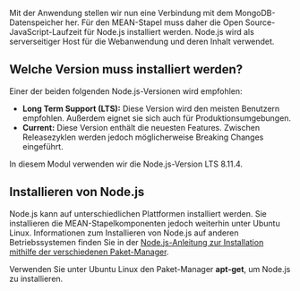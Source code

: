 Mit der Anwendung stellen wir nun eine Verbindung mit dem MongoDB-Datenspeicher her. Für den MEAN-Stapel muss daher die Open Source-JavaScript-Laufzeit für Node.js installiert werden. Node.js wird als serverseitiger Host für die Webanwendung und deren Inhalt verwendet.

## <a name="what-must-be-installed"></a>Welche Version muss installiert werden?

Einer der beiden folgenden Node.js-Versionen wird empfohlen:

- **Long Term Support (LTS):** Diese Version wird den meisten Benutzern empfohlen. Außerdem eignet sie sich auch für Produktionsumgebungen.
- **Current:** Diese Version enthält die neuesten Features. Zwischen Releasezyklen werden jedoch möglicherweise Breaking Changes eingeführt.

In diesem Modul verwenden wir die Node.js-Version LTS 8.11.4.

## <a name="how-to-install-nodejs"></a>Installieren von Node.js

Node.js kann auf unterschiedlichen Plattformen installiert werden. Sie installieren die MEAN-Stapelkomponenten jedoch weiterhin unter Ubuntu Linux. Informationen zum Installieren von Node.js auf anderen Betriebssystemen finden Sie in der [Node.js-Anleitung zur Installation mithilfe der verschiedenen Paket-Manager](https://Node.js.org/en/download/package-manager/).

Verwenden Sie unter Ubuntu Linux den Paket-Manager **apt-get**, um Node.js zu installieren.
